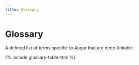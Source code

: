 ```yaml
---
title: Glossary
---
```

# Glossary

A defined list of terms specific to Augur that are deep-linkable.

{% include glossary-table.html %}